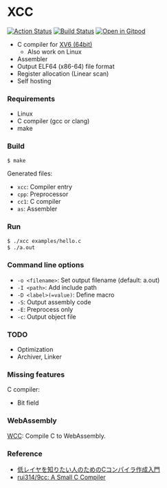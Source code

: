 XCC
===

[![Action Status](https://github.com/tyfkda/xcc/workflows/AllTests/badge.svg)](https://github.com/tyfkda/xcc)
[![Build Status](https://travis-ci.org/tyfkda/xcc.svg?branch=master)](https://travis-ci.org/tyfkda/xcc)
[![Open in Gitpod](https://gitpod.io/button/open-in-gitpod.svg)](https://gitpod.io/#https://github.com/tyfkda/xcc)

  * C compiler for [XV6 (64bit)](https://github.com/tyfkda/xv6)
    * Also work on Linux
  * Assembler
  * Output ELF64 (x86-64) file format
  * Register allocation (Linear scan)
  * Self hosting


### Requirements

  * Linux
  * C compiler (gcc or clang)
  * make


### Build

```sh
$ make
```

Generated files:

  * `xcc`: Compiler entry
  * `cpp`: Preprocessor
  * `cc1`: C compiler
  * `as`:  Assembler


### Run

```sh
$ ./xcc examples/hello.c
$ ./a.out
```


### Command line options

  * `-o <filename>`: Set output filename (default: a.out)
  * `-I <path>`:     Add include path
  * `-D <label>(=value)`:  Define macro
  * `-S`:            Output assembly code
  * `-E`:            Preprocess only
  * `-c`:            Output object file


### TODO

  * Optimization
  * Archiver, Linker


### Missing features

C compiler:

  * Bit field


### WebAssembly

[WCC](https://github.com/tyfkda/xcc/blob/main/wasm/README.md): Compile C to WebAssembly.


### Reference

  * [低レイヤを知りたい人のためのCコンパイラ作成入門](https://www.sigbus.info/compilerbook)
  * [rui314/9cc: A Small C Compiler](https://github.com/rui314/9cc)
